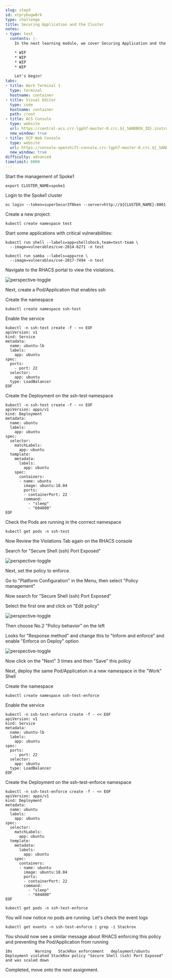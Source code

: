 ```yaml
---
slug: step3
id: xtprybugw8rk
type: challenge
title: Securing Application and the Cluster
notes:
- type: text
  contents: |-
    In the next learning module, we cover Securing Application and the Cluster with ACS and the following Concepts:

    * WIP
    * WIP
    * WIP
    * WIP

    Let's begin!
tabs:
- title: Work Terminal 1
  type: terminal
  hostname: container
- title: Visual Editor
  type: code
  hostname: container
  path: /root
- title: ACS Console
  type: website
  url: https://central-acs.crc-lgph7-master-0.crc.${_SANDBOX_ID}.instruqt.io
  new_window: true
- title: OCP Web Console
  type: website
  url: https://console-openshift-console.crc-lgph7-master-0.crc.${_SANDBOX_ID}.instruqt.io
  new_window: true
difficulty: advanced
timelimit: 6000
---
```

Start the management of Spoke1

```
export CLUSTER_NAME=spoke1
```

Login to the Spoke1 cluster

```
oc login --token=superSecur3T0ken --server=http://${CLUSTER_NAME}:8001
```

Create a new project:

```
kubectl create namespace test
```
Start some applications with critical vulnerabilities:

```
kubectl run shell --labels=app=shellshock,team=test-team \
  --image=vulnerables/cve-2014-6271 -n test
```

```
kubectl run samba --labels=app=rce \
  --image=vulnerables/cve-2017-7494 -n test
```

Navigate to the RHACS portal to view the violations.

![perspective-toggle](../assets/acs-violations-p1.png)

Next, create a Pod/Application that enables ssh

Create the namespace
```
kubectl create namespace ssh-test
```

Enable the service
```
kubectl -n ssh-test create -f - << EOF
apiVersion: v1
kind: Service
metadata:
  name: ubuntu-lb
  labels:
    app: ubuntu
spec:
  ports:
    - port: 22
  selector:
    app: ubuntu
  type: LoadBalancer
EOF
```

Create the Deployment on the ssh-test namespace
```
kubectl -n ssh-test create -f - << EOF
apiVersion: apps/v1
kind: Deployment
metadata:
  name: ubuntu
  labels:
    app: ubuntu
spec:
  selector:
    matchLabels:
      app: ubuntu
  template:
    metadata:
      labels:
        app: ubuntu
    spec:
      containers:
      - name: ubuntu
        image: ubuntu:18.04
        ports:
        - containerPort: 22
        command:
          - "sleep"
          - "604800"
EOF
```

Check the Pods are running in the corrrect namespace

```
kubectl get pods -n ssh-test
```

Now Review the Violations Tab again on the RHACS console

Search for "Secure Shell (ssh) Port Exposed"

![perspective-toggle](../assets/acs-violations-p2.png)

Next, set the policy to enforce.

Go to "Platform Configuration" in the Menu, then select "Policy management"

Now search for "Secure Shell (ssh) Port Exposed"

Select the first one and click on "Edit policy"

![perspective-toggle](../assets/acs-violations-p3.png)

Then choose No.2 "Policy behavior" on the left

Looks for "Response method" and change this to "Inform and enforce" and enable "Enforce on Deploy" option

![perspective-toggle](../assets/acs-violations-p4.png)

Now click on the "Next" 3 times and then "Save" this policy

Next, deploy the same Pod/Application in a new namespace in the "Work" Shell

Create the namespace
```
kubectl create namespace ssh-test-enforce
```

Enable the service
```
kubectl -n ssh-test-enforce create -f - << EOF
apiVersion: v1
kind: Service
metadata:
  name: ubuntu-lb
  labels:
    app: ubuntu
spec:
  ports:
    - port: 22
  selector:
    app: ubuntu
  type: LoadBalancer
EOF
```

Create the Deployment on the ssh-test-enforce namespace
```
kubectl -n ssh-test-enforce create -f - << EOF
apiVersion: apps/v1
kind: Deployment
metadata:
  name: ubuntu
  labels:
    app: ubuntu
spec:
  selector:
    matchLabels:
      app: ubuntu
  template:
    metadata:
      labels:
        app: ubuntu
    spec:
      containers:
      - name: ubuntu
        image: ubuntu:18.04
        ports:
        - containerPort: 22
        command:
          - "sleep"
          - "604800"
EOF
```

```
kubectl get pods -n ssh-test-enforce
```

You will now notice no pods are running. Let's check the event logs

```
kubectl get events -n ssh-test-enforce | grep -i Stackrox
```

You should now see a similar message about RHACS enforcing this policy and preventing the Pod/Application from running

```
10s          Warning   StackRox enforcement   deployment/ubuntu             Deployment violated StackRox policy "Secure Shell (ssh) Port Exposed" and was scaled down
```

Completed, move onto the next assignment.
